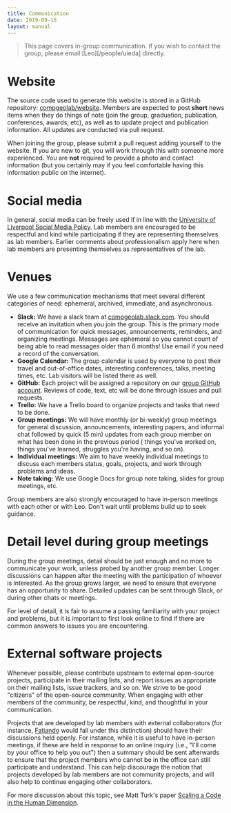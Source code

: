 ```yaml
---
title: Communication
date: 2019-09-15
layout: manual
---
```


> This page covers in-group communication. If you wish to contact the group, please
> email [Leo][/people/uieda] directly.

# Website

The source code used to generate this website is stored in a GitHub repository:
[compgeolab/website](https://github.com/compgeolab/website).
Members are expected to post **short** news items when they do things of note
(join the group, graduation, publication, conferences, awards, etc),
as well as to update project and publication information.
All updates are conducted via pull request.

When joining the group, please submit a pull request adding yourself to the website.
If you are new to git, you will work through this with someone more experienced.
You are **not** required to provide a photo and contact information (but you certainly
may if you feel comfortable having this information public on the internet).

# Social media

In general, social media can be freely used if in line with the
[University of Liverpool Social Media Policy](https://www.liverpool.ac.uk/media/livacuk/computingservices/regulations/social-media-policy.pdf).
Lab members are encouraged to be respectful and kind while participating if they are
representing themselves as lab members.
Earlier comments about professionalism apply here when lab members are presenting
themselves as representatives of the lab.

# Venues

We use a few communication mechanisms that meet several different categories of need:
ephemeral, archived, immediate, and asynchronous.

* **Slack:** We have a slack team at [compgeolab.slack.com](https://compgeolab.slack.com).
  You should receive an invitation when you join the group. This is the primary mode of
  communication for quick messages, announcements, reminders, and organizing meetings.
  Messages are ephemeral so you cannot count of being able to read messages older than 6
  months! Use email if you need a record of the conversation.
* **Google Calendar:** The group calendar is used by everyone to post their travel and
  out-of-office dates, interesting conferences, talks, meeting times, etc. Lab visitors
  will be listed there as well.
* **GitHub:** Each project will be assigned a repository on our [group GitHub
  account](https://github.com/compgeolab). Reviews of code, text, etc will be done
  through issues and pull requests.
* **Trello:** We have a Trello board to organize projects and tasks that need to be done.
* **Group meetings:** We will have monthly (or bi-weekly) group meetings for general
  discussion, announcements, interesting papers, and informal chat followed by quick (5
  min) updates from each group member on what has been done in the previous period (
  things you've worked on, things you've learned, struggles you're having, and so on).
* **Individual meetings:** We aim to have weekly individual meetings to discuss each members
  status, goals, projects, and work through problems and ideas.
* **Note taking:** We use Google Docs for group note taking, slides for group meetings, etc.

Group members are also strongly encouraged to have in-person meetings with each other or
with Leo. Don't wait until problems build up to seek guidance.

# Detail level during group meetings

During the group meetings, detail should be just enough and no more to communicate your
work, unless probed by another group member. Longer discussions can happen after the
meeting with the participation of whoever is interested. As the group grows larger, we
need to ensure that everyone has an opportunity to share. Detailed updates can be sent
through Slack, or during other chats or meetings.

For level of detail, it is fair to assume a passing familiarity with your project and
problems, but it is important to first look online to find if there are common answers
to issues you are encountering.

# External software projects

Whenever possible, please contribute upstream to external open-source projects,
participate in their mailing lists, and report issues as appropriate on their mailing
lists, issue trackers, and so on. We strive to be good "citizens" of the open-source
community. When engaging with other members of the community, be respectful, kind, and
thoughtful in your communication.

Projects that are developed by lab members with external collaborators (for instance,
[Fatiando](https://www.fatiando.org/) would fall under this distinction) should
have their discussions held openly.
For instance, while it is useful to have in-person meetings, if these are held in
response to an online inquiry (i.e., "I'll come by your office to help you out") then a
summary should be sent afterwards to ensure that the project members who cannot be in
the office can still participate and understand.
This can help discourage the notion that projects developed by lab members are not
community projects, and will also help to continue engaging other collaborators.

For more discussion about this topic, see Matt Turk's paper
[Scaling a Code in the Human Dimension](https://arxiv.org/abs/1301.7064).
